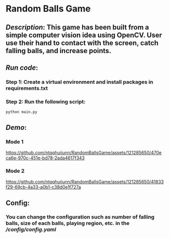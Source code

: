 # Random Balls Game
## *Description*: This game has been built from a simple computer vision idea using OpenCV. User use their hand to contact with the screen, catch falling balls, and increase points.
## *Run code*:
### Step 1: Create a virtual environment and install packages in **requirements.txt**
### Step 2: Run the following script:
```
python main.py
```
## *Demo*:
### Mode 1

https://github.com/ntqqhuiiunn/RandomBallsGame/assets/121285650/470eca6e-970c-451e-bd78-2ada4617f343

### Mode 2


https://github.com/ntqqhuiiunn/RandomBallsGame/assets/121285650/41833f29-69cb-4a33-a0b1-c38d0e1f727a


## **Config**:
### You can change the configuration such as number of falling balls, size of each balls, playing region, etc. in the */config/config.yaml*
